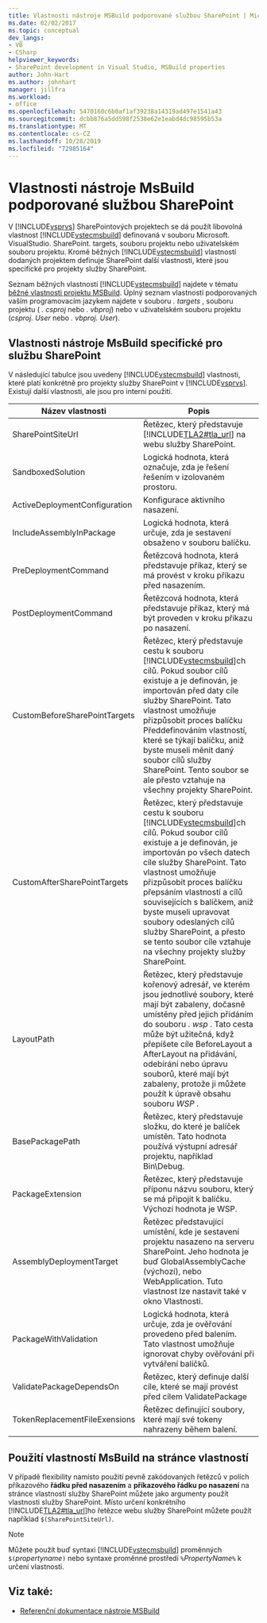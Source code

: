 ```yaml
---
title: Vlastnosti nástroje MSBuild podporované službou SharePoint | Microsoft Docs
ms.date: 02/02/2017
ms.topic: conceptual
dev_langs:
- VB
- CSharp
helpviewer_keywords:
- SharePoint development in Visual Studio, MSBuild properties
author: John-Hart
ms.author: johnhart
manager: jillfra
ms.workload:
- office
ms.openlocfilehash: 5470160c6b0af1af39238a14319ad497e1541a43
ms.sourcegitcommit: dcbb876a5dd598f2538e62e1eabd4dc98595b53a
ms.translationtype: MT
ms.contentlocale: cs-CZ
ms.lasthandoff: 10/28/2019
ms.locfileid: "72985164"
---
```

# <a name="msbuild-properties-supported-by-sharepoint"></a>Vlastnosti nástroje MsBuild podporované službou SharePoint
  V [!INCLUDE[vsprvs](../sharepoint/includes/vsprvs-md.md)] SharePointových projektech se dá použít libovolná vlastnost [!INCLUDE[vstecmsbuild](../sharepoint/includes/vstecmsbuild-md.md)] definovaná v souboru Microsoft. VisualStudio. SharePoint. targets, souboru projektu nebo uživatelském souboru projektu. Kromě běžných [!INCLUDE[vstecmsbuild](../sharepoint/includes/vstecmsbuild-md.md)] vlastností dodaných projektem definuje SharePoint další vlastnosti, které jsou specifické pro projekty služby SharePoint.

 Seznam běžných vlastností [!INCLUDE[vstecmsbuild](../sharepoint/includes/vstecmsbuild-md.md)] najdete v tématu [běžné vlastnosti projektu MSBuild](/previous-versions/dotnet/netframework-4.0/bb629394(v=vs.100)). Úplný seznam vlastností podporovaných vaším programovacím jazykem najdete v souboru *. targets* , souboru projektu ( *. csproj* nebo *. vbproj*) nebo v uživatelském souboru projektu (*csproj. User* nebo *. vbproj. User*).

## <a name="msbuild-properties-specific-to-sharepoint"></a>Vlastnosti nástroje MsBuild specifické pro službu SharePoint
 V následující tabulce jsou uvedeny [!INCLUDE[vstecmsbuild](../sharepoint/includes/vstecmsbuild-md.md)] vlastnosti, které platí konkrétně pro projekty služby SharePoint v [!INCLUDE[vsprvs](../sharepoint/includes/vsprvs-md.md)]. Existují další vlastnosti, ale jsou pro interní použití.

|Název vlastnosti|Popis|
|-------------------|-----------------|
|SharePointSiteUrl|Řetězec, který představuje [!INCLUDE[TLA2#tla_url](../sharepoint/includes/tla2sharptla-url-md.md)] na webu služby SharePoint.|
|SandboxedSolution|Logická hodnota, která označuje, zda je řešení řešením v izolovaném prostoru.|
|ActiveDeploymentConfiguration|Konfigurace aktivního nasazení.|
|IncludeAssemblyInPackage|Logická hodnota, která určuje, zda je sestavení obsaženo v souboru balíčku.|
|PreDeploymentCommand|Řetězcová hodnota, která představuje příkaz, který se má provést v kroku příkazu před nasazením.|
|PostDeploymentCommand|Řetězcová hodnota, která představuje příkaz, který má být proveden v kroku příkazu po nasazení.|
|CustomBeforeSharePointTargets|Řetězec, který představuje cestu k souboru [!INCLUDE[vstecmsbuild](../sharepoint/includes/vstecmsbuild-md.md)]ch cílů. Pokud soubor cílů existuje a je definován, je importován před daty cíle služby SharePoint. Tato vlastnost umožňuje přizpůsobit proces balíčku Předdefinováním vlastností, které se týkají balíčku, aniž byste museli měnit daný soubor cílů služby SharePoint. Tento soubor se ale přesto vztahuje na všechny projekty SharePoint.|
|CustomAfterSharePointTargets|Řetězec, který představuje cestu k souboru [!INCLUDE[vstecmsbuild](../sharepoint/includes/vstecmsbuild-md.md)]ch cílů. Pokud soubor cílů existuje a je definován, je importován po všech datech cíle služby SharePoint. Tato vlastnost umožňuje přizpůsobit proces balíčku přepsáním vlastností a cílů souvisejících s balíčkem, aniž byste museli upravovat soubory odeslaných cílů služby SharePoint, a přesto se tento soubor cíle vztahuje na všechny projekty služby SharePoint.|
|LayoutPath|Řetězec, který představuje kořenový adresář, ve kterém jsou jednotlivé soubory, které mají být zabaleny, dočasně umístěny před jejich přidáním do souboru *. wsp* . Tato cesta může být užitečná, když přepíšete cíle BeforeLayout a AfterLayout na přidávání, odebírání nebo úpravu souborů, které mají být zabaleny, protože ji můžete použít k úpravě obsahu souboru *WSP* .|
|BasePackagePath|Řetězec, který představuje složku, do které je balíček umístěn. Tato hodnota používá výstupní adresář projektu, například Bin\Debug.|
|PackageExtension|Řetězec, který představuje příponu názvu souboru, který se má připojit k balíčku. Výchozí hodnota je WSP.|
|AssemblyDeploymentTarget|Řetězec představující umístění, kde je sestavení projektu nasazeno na serveru SharePoint. Jeho hodnota je buď GlobalAssemblyCache (výchozí), nebo WebApplication. Tuto vlastnost lze nastavit také v okno Vlastnosti.|
|PackageWithValidation|Logická hodnota, která určuje, zda je ověřování provedeno před balením. Tato vlastnost umožňuje ignorovat chyby ověřování při vytváření balíčků.|
|ValidatePackageDependsOn|Řetězec, který definuje další cíle, které se mají provést před cílem ValidatePackage|
|TokenReplacementFileExensions|Řetězec definující soubory, které mají své tokeny nahrazeny během balení.|

## <a name="use-msbuild-properties-in-the-properties-page"></a>Použití vlastností MsBuild na stránce vlastností
 V případě flexibility namísto použití pevně zakódovaných řetězců v polích příkazového **řádku před nasazením** a **příkazového řádku po nasazení** na stránce vlastností služby SharePoint můžete jako argumenty použít vlastnosti služby SharePoint. Místo určení konkrétního [!INCLUDE[TLA2#tla_url](../sharepoint/includes/tla2sharptla-url-md.md)]ho řetězce webu služby SharePoint můžete použít například `$(SharePointSiteUrl)`.

> [!NOTE]
> Můžete použít buď syntaxi [!INCLUDE[vstecmsbuild](../sharepoint/includes/vstecmsbuild-md.md)] proměnných `$(`*propertyname*`)` nebo syntaxe proměnné prostředí `%`*PropertyName*`%` k určení vlastnosti.

## <a name="see-also"></a>Viz také:

- [Referenční dokumentace nástroje MSBuild](../msbuild/msbuild-reference.md)